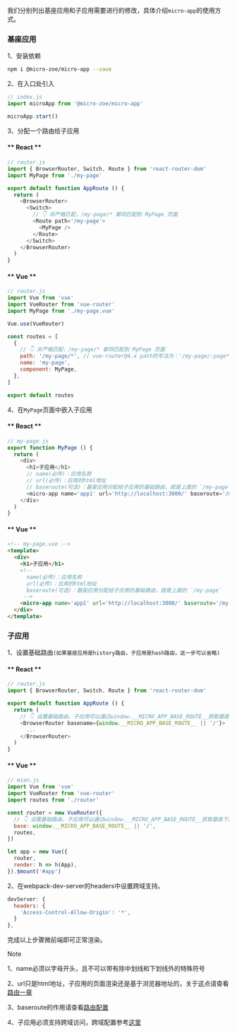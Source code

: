 我们分别列出基座应用和子应用需要进行的修改，具体介绍`micro-app`的使用方式。

### 基座应用

1、安装依赖
```bash
npm i @micro-zoe/micro-app --save
```

2、在入口处引入
```js
// index.js
import microApp from '@micro-zoe/micro-app'

microApp.start()
```

3、分配一个路由给子应用
<!-- tabs:start -->

#### ** React **
```js
// router.js
import { BrowserRouter, Switch, Route } from 'react-router-dom'
import MyPage from './my-page'

export default function AppRoute () {
  return (
    <BrowserRouter>
      <Switch>
        // 👇 非严格匹配，/my-page/* 都将匹配到 MyPage 页面
        <Route path='/my-page'>
          <MyPage />
        </Route>
      </Switch>
    </BrowserRouter>
  )
}
```

#### ** Vue **

```js
// router.js
import Vue from 'vue'
import VueRouter from 'vue-router'
import MyPage from './my-page.vue'

Vue.use(VueRouter)

const routes = [
  {
    // 👇 非严格匹配，/my-page/* 都将匹配到 MyPage 页面
    path: '/my-page/*', // vue-router@4.x path的写法为：'/my-page/:page*'
    name: 'my-page',
    component: MyPage,
  },
]

export default routes
```
<!-- tabs:end -->

4、在`MyPage`页面中嵌入子应用
<!-- tabs:start -->

#### ** React **
```js
// my-page.js
export function MyPage () {
  return (
    <div>
      <h1>子应用</h1>
      // name(必传)：应用名称
      // url(必传)：应用的html地址
      // baseroute(可选)：基座应用分配给子应用的基础路由，就是上面的 `/my-page`
      <micro-app name='app1' url='http://localhost:3000/' baseroute='/my-page'></micro-app>
    </div>
  )
}
```

#### ** Vue **
```html
<!-- my-page.vue -->
<template>
  <div>
    <h1>子应用</h1>
    <!-- 
      name(必传)：应用名称
      url(必传)：应用的html地址
      baseroute(可选)：基座应用分配给子应用的基础路由，就是上面的 `/my-page`
     -->
    <micro-app name='app1' url='http://localhost:3000/' baseroute='/my-page'></micro-app>
  </div>
</template>
```
<!-- tabs:end -->

### 子应用

1、设置基础路由`(如果基座应用是history路由，子应用是hash路由，这一步可以省略)`

<!-- tabs:start -->

#### ** React **
```js
// router.js
import { BrowserRouter, Switch, Route } from 'react-router-dom'

export default function AppRoute () {
  return (
    // 👇 设置基础路由，子应用可以通过window.__MICRO_APP_BASE_ROUTE__获取基座下发的baseroute，如果没有设置baseroute属性，则此值默认为空字符串
    <BrowserRouter basename={window.__MICRO_APP_BASE_ROUTE__ || '/'}>
      ...
    </BrowserRouter>
  )
}
```

#### ** Vue **
```js
// mian.js
import Vue from 'vue'
import VueRouter from 'vue-router'
import routes from './router'

const router = new VueRouter({
  // 👇 设置基础路由，子应用可以通过window.__MICRO_APP_BASE_ROUTE__获取基座下发的baseroute，如果没有设置baseroute属性，则此值默认为空字符串
  base: window.__MICRO_APP_BASE_ROUTE__ || '/',
  routes,
})

let app = new Vue({
  router,
  render: h => h(App),
}).$mount('#app')
```
<!-- tabs:end -->


2、在webpack-dev-server的headers中设置跨域支持。
```js
devServer: {
  headers: {
    'Access-Control-Allow-Origin': '*',
  }
},
```

完成以上步骤微前端即可正常渲染。


> [!NOTE]
> 1、name必须以字母开头，且不可以带有除中划线和下划线外的特殊符号
>
> 2、url只是html地址，子应用的页面渲染还是基于浏览器地址的，关于这点请查看[路由一章](/zh-cn/route)
>
> 3、baseroute的作用请查看[路由配置](/zh-cn/route?id=路由配置)
>
> 4、子应用必须支持跨域访问，跨域配置参考[这里](/zh-cn/questions?id=_2、子应用静态资源一定要支持跨域吗？)
